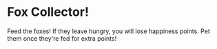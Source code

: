 # Fox Collector!

Feed the foxes! If they leave hungry, you will lose happiness points. Pet them once they're fed for extra points!
